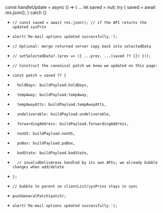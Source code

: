   const handleUpdate = async () => {
    ...
      let saved = null;
      try { saved = await res.json(); } catch {}
-     // const saved = await res.json(); // if the API returns the updated sysPrin
-     alert('Re-mail options updated successfully.');
-     // Optional: merge returned server copy back into selectedData
-     // setSelectedData?.(prev => ({ ...prev, ...(saved ?? {}) }));
+     // Construct the canonical patch we know we updated on this page:
+     const patch = saved ?? {
+       holdDays: buildPayload.holdDays,
+       tempAway: buildPayload.tempAway,
+       tempAwayAtts: buildPayload.tempAwayAtts,
+       undeliverable: buildPayload.undeliverable,
+       forwardingAddress: buildPayload.forwardingAddress,
+       nonUS: buildPayload.nonUS,
+       poBox: buildPayload.poBox,
+       badState: buildPayload.badState,
+       // invalidDelivAreas handled by its own APIs; we already bubble changes when add/delete
+     };
+     // bubble to parent so clientList/sysPrins stays in sync
+     pushGeneralPatch(patch);
+     alert('Re-mail options updated successfully.');

